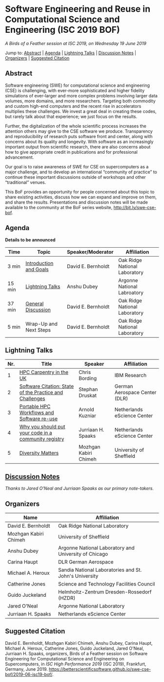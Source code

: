 # Software Engineering and Reuse in Computational Science and Engineering (ISC 2019 BOF)

*A Birds of a Feather session at ISC 2019, on Wednesday 19 June 2019*

Jump to: [Abstract](#abstract) \| [Agenda](#agenda) \| [Lightning Talks](#lightning-talks) \| [Discussion Notes](#discussion-notes) \| [Organizers](#organizers) \|  [Suggested Citation](#suggested-citation)

## Abstract

Software engineering (SWE) for computational science and engineering
(CSE) is challenging, with ever-more sophisticated and higher fidelity
simulations of ever-larger and more complex problems involving larger
data volumes, more domains, and more researchers. Targeting both
commodity and custom high-end computers and the recent rise in
accelerators multiplies these challenges. We invest a great deal in
creating these codes, but rarely talk about that experience; we just
focus on the results.

Further, the digitalization of the whole scientific process increases
the attention others may give to the CSE software we
produce. Transparency and reproducibility of research puts software
front and center, along with concerns about its quality and
longevity. With software as an increasingly important output from
scientific research, there are also concerns about how to give
appropriate credit in publications and for professional advancement.

Our goal is to raise awareness of SWE for CSE on supercomputers as a
major challenge, and to develop an international “community of
practice” to continue these important discussions outside of workshops
and other “traditional” venues.

This BoF provides an opportunity for people concerned about this topic
to share existing activities, discuss how we can expand and improve on
them, and share the results. Presentations and discussion notes will
be made available to the community at the BoF series website,
<http://bit.ly/swe-cse-bof>.

## Agenda

**Details to be announced**

Time | Topic | Speaker/Moderator | Affiliation
-----|-------|---------|------------
3 min | [Introduction and Goals](00-intro-bernholdt.pdf) | David E. Bernholdt | Oak Ridge National Laboratory
15 min | [Lightning Talks](#lightning-talks) | Anshu Dubey | Argonne National Labroatory
37 min | [General Discussion](#discussion-notes) | David E. Bernholdt | Oak Ridge National Laboratory
5 min | Wrap-Up and Next Steps | David E. Bernholdt | Oak Ridge National Laboratory

## Lightning Talks

Nr. | Title | Speaker | Affiliation
--|-------|-----------|------------
1 | [HPC Carpentry in the UK](01-carpentry-bording.pdf) | Chris Bording | IBM Research
2 | [Software Citation: State of the Practice and Challenges](02-druskat-citation.pdf) | Stephan Druskat | German Aerospace Center (DLR)
3 | [Portable HPC Workflows and Software re-use](03-kuznair-workflows.pdf) | Arnold Kuzniar | Netherlands eScience Center
4 | [Why you should put your code in a community registry](04-spaaks-repositories.pdf) | Jurriaan H. Spaaks | Netherlands eScience Center
5 | [Diversity Matters](05-kabiri-chimeh-diversity.pdf) | Mozhgan Kabiri Chimeh | University of Sheffield

## [Discussion Notes](bof-notes.md)
*Thanks to Jared O'Neal and Jurriaan Spaaks as our primary note-takers.*

## Organizers

Name | Affiliation
-----|------------
David E. Bernholdt | Oak Ridge National Laboratory
Mozhgan Kabiri Chimeh | University of Sheffield
Anshu Dubey | Argonne National Laboratory and University of Chicago
Carina Haupt | DLR German Aerospace
Michael A. Heroux | Sandia National Laboratories and St. John's University
Catherine Jones | Science and Technology Facilities Council
Guido Juckeland | Helmholtz-Zentrum Dresden-Rossedorf (HZDR)
Jared O'Neal | Argonne National Laboratory
Jurriaan H. Spaaks | Netherlands eScience Center

## Suggested Citation

David E. Bernholdt, Mozhgan Kabiri Chimeh, Anshu Dubey, Carina Haupt,
Michael A. Heroux, Catherine Jones, Guido Juckeland, Jared O'Neal,
Jurriaan H. Spaaks, organizers, Birds of a Feather session on Software
Engineering for Computational Science and Engineering on
Supercomputers, in _ISC High Performance 2019_ (ISC 2019), Frankfurt,
Germany, June 2019.
<https://betterscientificsoftware.github.io/swe-cse-bof/2019-06-isc19-bof/>.

